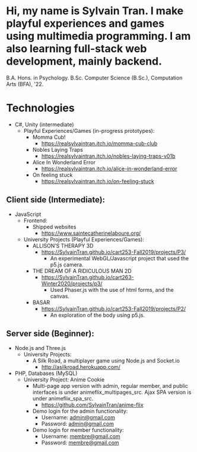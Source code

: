 # Hi, my name is Sylvain Tran. I make playful experiences and games using multimedia programming. I am also learning full-stack web development, mainly backend.

B.A. Hons. in Psychology. 
B.Sc. Computer Science (B.Sc.), Computation Arts (BFA), '22.

# Technologies
- C#, Unity (intermediate)
  - Playful Experiences/Games (in-progress prototypes): 
    - Momma Cub!
      - https://realsylvaintran.itch.io/momma-cub-club
    - Nobles Laying Traps
      - https://realsylvaintran.itch.io/nobles-laying-traps-v01b
    - Alice In Wonderland Error
      - https://realsylvaintran.itch.io/alice-in-wonderland-error
    - On feeling stuck
      - https://realsylvaintran.itch.io/on-feeling-stuck

## Client side (Intermediate):
- JavaScript
  - Frontend:
    - Shipped websites
       - https://www.saintecatherinelaboure.org/      
  - University Projects (Playful Experiences/Games):
    - ALLISON’S THERAPY 3D
        - https://SylvainTran.github.io/cart253-Fall2019/projects/P3/
          - An experimental WebGL/Javascript project that used the p5.js camera.
    - THE DREAM OF A RIDICULOUS MAN 2D
        - https://SylvainTran.github.io/cart263-Winter2020/projects/p3/
          - Used Phaser.js with the use of html forms, and the canvas.
    - BASAR
        - https://SylvainTran.github.io/cart253-Fall2019/projects/P2/
          - An exploration of the body using p5.js.
        
## Server side (Beginner):
- Node.js and Three.js
  - University Projects:
    - A Silk Road, a multiplayer game using Node.js and Socket.io
      - http://asilkroad.herokuapp.com/
- PHP, Databases (MySQL)
  - University Project: Anime Cookie
      - Multi-page app version with admin, regular member, and public interfaces is under animeflix_multipages_src. Ajax SPA version is under animeflix_spa_src.
         - https://github.com/SylvainTran/anime-flix
      - Demo login for the admin functionality:
          - Username: admin@gmail.com
          - Password: ​admin@gmail.com
      - Demo login for member functionality:
          - Username: ​membre@gmail.com
          - Password: ​membre@gmail.com
